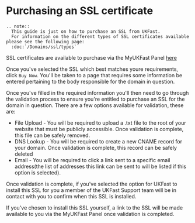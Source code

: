 # Purchasing an SSL certificate

```eval_rst
.. note::
  This guide is just on how to purchase an SSL from UKFast.
  For information on the different types of SSL certificates available please see the following page:
  :doc:`/Domains/ssl/types`
```

SSL certificates are available to purchase via the MyUKFast Panel [here](https://my.ukfast.co.uk/ssl/buy.php)

Once you've selected the SSL which best matches youre requirements, click `Buy Now`. You'll be taken to a page that requires some information be entered pertaining to the body responsible for the domain in question.

Once you've filled in the required information you'll then need to go through the validation process to ensure you're entitled to purchase an SSL for the domain in question. There are a few options available for validation, these are:

  * File Upload - You will be required to upload a .txt file to the root of your website that must be publicly accessible. Once validation is complete, this file can be safely removed.
  * DNS Lookup -  You will be required to create a new CNAME record for your domain. Once validation is complete, this record can be safely deleted
  * Email - You will be required to click a link sent to a specific email address(the list of addresses this link can be sent to will be listed if this option is selected).

Once validation is complete, if you've selected the option for UKFast to install this SSL for you a member of the UKFast Support team will be in contact with you to confirm when this SSL is installed.

If you've chosen to install this SSL yourself, a link to the SSL will be made available to you via the MyUKFast Panel once validation is completed.
